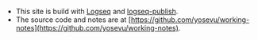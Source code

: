 - This site is build with [Logseq](https://logseq.com/) and [logseq-publish](https://github.com/pengx17/logseq-publish).
- The source code and notes are at [https://github.com/yosevu/working-notes](https://github.com/yosevu/working-notes).